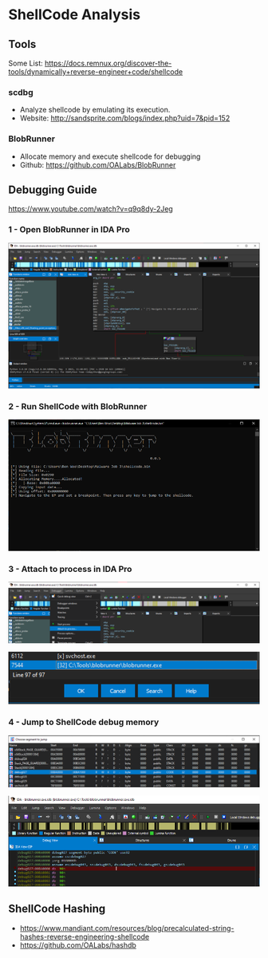 # ShellCode Analysis


## Tools
Some List: https://docs.remnux.org/discover-the-tools/dynamically+reverse-engineer+code/shellcode

### scdbg
- Analyze shellcode by emulating its execution.
- Website: http://sandsprite.com/blogs/index.php?uid=7&pid=152

### BlobRunner
- Allocate memory and execute shellcode for debugging
- Github: https://github.com/OALabs/BlobRunner


## Debugging Guide
https://www.youtube.com/watch?v=q9q8dy-2Jeg

### 1 - Open BlobRunner in IDA Pro
![](20221116102731.png)

### 2 - Run ShellCode with BlobRunner
![](20221116102805.png)

### 3 - Attach to process in IDA Pro
![](20221116102852.png)

![](20221116103021.png)

### 4 - Jump to ShellCode debug memory
![](20221116103114.png)

![](20221116103228.png)


## ShellCode Hashing
- https://www.mandiant.com/resources/blog/precalculated-string-hashes-reverse-engineering-shellcode
- https://github.com/OALabs/hashdb

